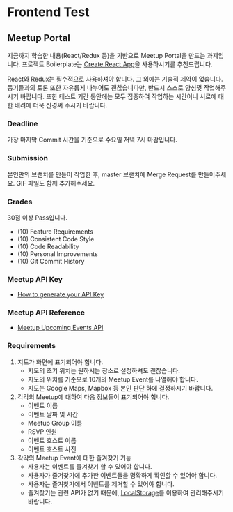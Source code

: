 # Frontend Test

## Meetup Portal

지금까지 학습한 내용(React/Redux 등)을 기반으로 Meetup Portal을 만드는 과제입니다. 프로젝트 Boilerplate는 [Create React App](https://create-react-app.dev)을 사용하시기를 추천드립니다.

React와 Redux는 필수적으로 사용하셔야 합니다. 그 외에는 기술적 제약이 없습니다. 동기들과의 토론 또한 자유롭게 나누어도 괜찮습니다만, 반드시 스스로 양심껏 작업해주시기 바랍니다. 또한 테스트 기간 동안에는 모두 집중하여 작업하는 시간이니 서로에 대한 배려에 더욱 신경써 주시기 바랍니다.

### Deadline

가장 마지막 Commit 시간을 기준으로 수요일 저녁 7시 마감입니다.

### Submission

본인만의 브랜치를 만들어 작업한 후, master 브랜치에 Merge Request를 만들어주세요. GIF 파일도 함께 추가해주세요.

### Grades

30점 이상 Pass입니다.

- (10) Feature Requirements
- (10) Consistent Code Style
- (10) Code Readability
- (10) Personal Improvements
- (10) Git Commit History

### Meetup API Key

- [How to generate your API Key](https://secure.meetup.com/meetup_api/key/)

### Meetup API Reference

- [Meetup Upcoming Events API](https://www.meetup.com/meetup_api/docs/find/upcoming_events/)

### Requirements

1. 지도가 화면에 표기되어야 합니다.
    - 지도의 초기 위치는 원하시는 장소로 설정하셔도 괜찮습니다.
    - 지도의 위치를 기준으로 10개의 Meetup Event를 나열해야 합니다.
    - 지도는 Google Maps, Mapbox 등 본인 판단 하에 결정하시기 바랍니다.
2. 각각의 Meetup에 대하여 다음 정보들이 표기되어야 합니다.
    - 이벤트 이름
    - 이벤트 날짜 및 시간
    - Meetup Group 이름
    - RSVP 인원
    - 이벤트 호스트 이름
    - 이벤트 호스트 사진
3. 각각의 Meetup Event에 대한 즐겨찾기 기능
    - 사용자는 이벤트를 즐겨찾기 할 수 있어야 합니다.
    - 사용자가 즐겨찾기에 추가한 이벤트들을 명확하게 확인할 수 있어야 합니다.
    - 사용자는 즐겨찾기에서 이벤트를 제거할 수 있어야 합니다.
    - 즐겨찾기는 관련 API가 없기 때문에, [LocalStorage](https://developer.mozilla.org/ko/docs/Web/API/Window/localStorage)를 이용하여 관리해주시기 바랍니다.
